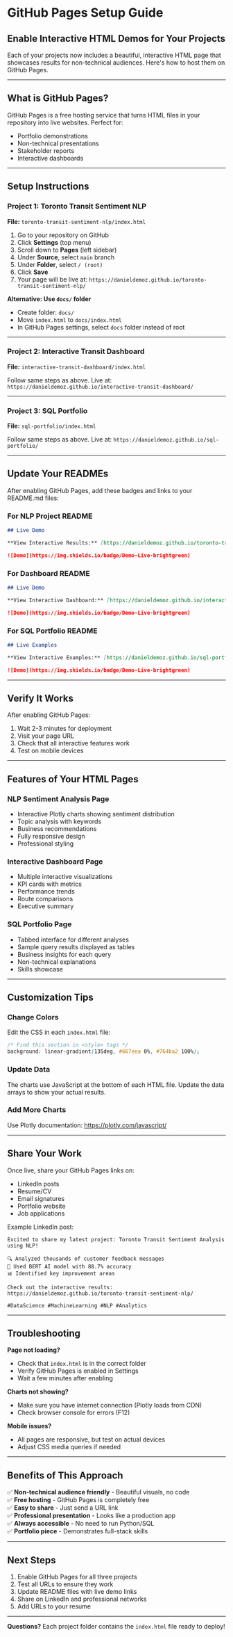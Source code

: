 # GitHub Pages Setup Guide

## Enable Interactive HTML Demos for Your Projects

Each of your projects now includes a beautiful, interactive HTML page that showcases results for non-technical audiences. Here's how to host them on GitHub Pages.

---

## What is GitHub Pages?

GitHub Pages is a free hosting service that turns HTML files in your repository into live websites. Perfect for:
- Portfolio demonstrations
- Non-technical presentations
- Stakeholder reports
- Interactive dashboards

---

## Setup Instructions

### Project 1: Toronto Transit Sentiment NLP

**File:** `toronto-transit-sentiment-nlp/index.html`

1. Go to your repository on GitHub
2. Click **Settings** (top menu)
3. Scroll down to **Pages** (left sidebar)
4. Under **Source**, select `main` branch
5. Under **Folder**, select `/ (root)`
6. Click **Save**
7. Your page will be live at: `https://danieldemoz.github.io/toronto-transit-sentiment-nlp/`

**Alternative: Use `docs/` folder**
- Create folder: `docs/`
- Move `index.html` to `docs/index.html`
- In GitHub Pages settings, select `docs` folder instead of root

---

### Project 2: Interactive Transit Dashboard

**File:** `interactive-transit-dashboard/index.html`

Follow same steps as above. Live at:
`https://danieldemoz.github.io/interactive-transit-dashboard/`

---

### Project 3: SQL Portfolio

**File:** `sql-portfolio/index.html`

Follow same steps as above. Live at:
`https://danieldemoz.github.io/sql-portfolio/`

---

## Update Your READMEs

After enabling GitHub Pages, add these badges and links to your README.md files:

### For NLP Project README
```markdown
## Live Demo

**View Interactive Results:** [https://danieldemoz.github.io/toronto-transit-sentiment-nlp/](https://danieldemoz.github.io/toronto-transit-sentiment-nlp/)

![Demo](https://img.shields.io/badge/Demo-Live-brightgreen)
```

### For Dashboard README
```markdown
## Live Demo

**View Interactive Dashboard:** [https://danieldemoz.github.io/interactive-transit-dashboard/](https://danieldemoz.github.io/interactive-transit-dashboard/)

![Demo](https://img.shields.io/badge/Demo-Live-brightgreen)
```

### For SQL Portfolio README
```markdown
## Live Examples

**View Interactive Examples:** [https://danieldemoz.github.io/sql-portfolio/](https://danieldemoz.github.io/sql-portfolio/)

![Demo](https://img.shields.io/badge/Demo-Live-brightgreen)
```

---

## Verify It Works

After enabling GitHub Pages:
1. Wait 2-3 minutes for deployment
2. Visit your page URL
3. Check that all interactive features work
4. Test on mobile devices

---

## Features of Your HTML Pages

### NLP Sentiment Analysis Page
- Interactive Plotly charts showing sentiment distribution
- Topic analysis with keywords
- Business recommendations
- Fully responsive design
- Professional styling

### Interactive Dashboard Page
- Multiple interactive visualizations
- KPI cards with metrics
- Performance trends
- Route comparisons
- Executive summary

### SQL Portfolio Page
- Tabbed interface for different analyses
- Sample query results displayed as tables
- Business insights for each query
- Non-technical explanations
- Skills showcase

---

## Customization Tips

### Change Colors
Edit the CSS in each `index.html` file:
```css
/* Find this section in <style> tags */
background: linear-gradient(135deg, #667eea 0%, #764ba2 100%);
```

### Update Data
The charts use JavaScript at the bottom of each HTML file. Update the data arrays to show your actual results.

### Add More Charts
Use Plotly documentation: https://plotly.com/javascript/

---

## Share Your Work

Once live, share your GitHub Pages links on:
- LinkedIn posts
- Resume/CV
- Email signatures
- Portfolio website
- Job applications

Example LinkedIn post:
```
Excited to share my latest project: Toronto Transit Sentiment Analysis using NLP!

🔍 Analyzed thousands of customer feedback messages
🤖 Used BERT AI model with 88.7% accuracy
📊 Identified key improvement areas

Check out the interactive results: https://danieldemoz.github.io/toronto-transit-sentiment-nlp/

#DataScience #MachineLearning #NLP #Analytics
```

---

## Troubleshooting

**Page not loading?**
- Check that `index.html` is in the correct folder
- Verify GitHub Pages is enabled in Settings
- Wait a few minutes after enabling

**Charts not showing?**
- Make sure you have internet connection (Plotly loads from CDN)
- Check browser console for errors (F12)

**Mobile issues?**
- All pages are responsive, but test on actual devices
- Adjust CSS media queries if needed

---

## Benefits of This Approach

✅ **Non-technical audience friendly** - Beautiful visuals, no code  
✅ **Free hosting** - GitHub Pages is completely free  
✅ **Easy to share** - Just send a URL link  
✅ **Professional presentation** - Looks like a production app  
✅ **Always accessible** - No need to run Python/SQL  
✅ **Portfolio piece** - Demonstrates full-stack skills  

---

## Next Steps

1. Enable GitHub Pages for all three projects
2. Test all URLs to ensure they work
3. Update README files with live demo links
4. Share on LinkedIn and professional networks
5. Add URLs to your resume

---

**Questions?** Each project folder contains the `index.html` file ready to deploy!

